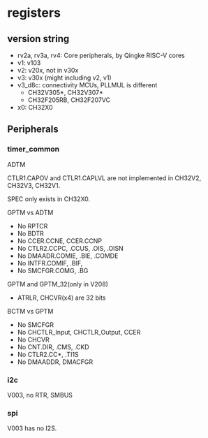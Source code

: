 # registers

## version string

- rv2a, rv3a, rv4: Core peripherals, by Qingke RISC-V cores
- v1: v103
- v2: v20x, not in v30x
- v3: v30x (might including v2, v1)
- v3_d8c: connectivity MCUs, PLLMUL is different
  - CH32V305*, CH32V307*
  - CH32F205RB, CH32F207VC
- x0: CH32X0

## Peripherals

### timer_common

ADTM

CTLR1.CAPOV and CTLR1.CAPLVL are not implemented in CH32V2, CH32V3, CH32V1.

SPEC only exists in CH32X0.

GPTM vs ADTM

- No RPTCR
- No BDTR
- No CCER.CCNE, CCER.CCNP
- No CTLR2.CCPC, .CCUS, .OIS, .OISN
- No DMAADR.COMIE, .BIE, .COMDE
- No INTFR.COMIF, .BIF,
- No SMCFGR.COMG, .BG

GPTM and GPTM_32(only in V208)

- ATRLR, CHCVR(x4) are 32 bits

BCTM vs GPTM

- No SMCFGR
- No CHCTLR_Input, CHCTLR_Output, CCER
- No CHCVR
- No CNT.DIR, .CMS, .CKD
- No CTLR2.CC*, .TI1S
- No DMAADDR, DMACFGR

### i2c

V003, no RTR, SMBUS

### spi

V003 has no I2S.
